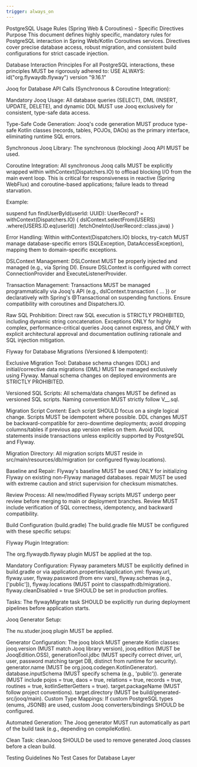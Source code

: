 ```yaml
---
trigger: always_on
---
```


PostgreSQL Usage Rules (Spring Web & Coroutines) - Specific Directives
Purpose
This document defines highly specific, mandatory rules for PostgreSQL interaction in Spring Web/Kotlin Coroutines services. Directives cover precise database access, robust migration, and consistent build configurations for strict cascade injection.

Database Interaction Principles
For all PostgreSQL interactions, these principles MUST be rigorously adhered to:
USE ALWAYS: id("org.flywaydb.flyway") version "9.16.1"

Jooq for Database API Calls (Synchronous & Coroutine Integration):

Mandatory Jooq Usage: All database queries (SELECT), DML (INSERT, UPDATE, DELETE), and dynamic DDL MUST use Jooq exclusively for consistent, type-safe data access.

Type-Safe Code Generation: Jooq's code generation MUST produce type-safe Kotlin classes (records, tables, POJOs, DAOs) as the primary interface, eliminating runtime SQL errors.

Synchronous Jooq Library: The synchronous (blocking) Jooq API MUST be used.

Coroutine Integration: All synchronous Jooq calls MUST be explicitly wrapped within withContext(Dispatchers.IO) to offload blocking I/O from the main event loop. This is critical for responsiveness in reactive (Spring WebFlux) and coroutine-based applications; failure leads to thread starvation.

Example:

suspend fun findUserById(userId: UUID): UserRecord? = withContext(Dispatchers.IO) {
    dslContext.selectFrom(USERS)
              .where(USERS.ID.eq(userId))
              .fetchOneInto(UserRecord::class.java)
}

Error Handling: Within withContext(Dispatchers.IO) blocks, try-catch MUST manage database-specific errors (SQLException, DataAccessException), mapping them to domain-specific exceptions.

DSLContext Management: DSLContext MUST be properly injected and managed (e.g., via Spring DI). Ensure DSLContext is configured with correct ConnectionProvider and ExecuteListenerProvider.

Transaction Management: Transactions MUST be managed programmatically via Jooq's API (e.g., dslContext.transaction { ... }) or declaratively with Spring's @Transactional on suspending functions. Ensure compatibility with coroutines and Dispatchers.IO.

Raw SQL Prohibition: Direct raw SQL execution is STRICTLY PROHIBITED, including dynamic string concatenation. Exceptions ONLY for highly complex, performance-critical queries Jooq cannot express, and ONLY with explicit architectural approval and documentation outlining rationale and SQL injection mitigation.

Flyway for Database Migrations (Versioned & Idempotent):

Exclusive Migration Tool: Database schema changes (DDL) and initial/corrective data migrations (DML) MUST be managed exclusively using Flyway. Manual schema changes on deployed environments are STRICTLY PROHIBITED.

Versioned SQL Scripts: All schema/data changes MUST be defined as versioned SQL scripts. Naming convention MUST strictly follow V<VERSION>__<DESCRIPTION>.sql.

Migration Script Content: Each script SHOULD focus on a single logical change. Scripts MUST be idempotent where possible. DDL changes MUST be backward-compatible for zero-downtime deployments; avoid dropping columns/tables if previous app version relies on them. Avoid DDL statements inside transactions unless explicitly supported by PostgreSQL and Flyway.

Migration Directory: All migration scripts MUST reside in src/main/resources/db/migration (or configured flyway.locations).

Baseline and Repair: Flyway's baseline MUST be used ONLY for initializing Flyway on existing non-Flyway managed databases. repair MUST be used with extreme caution and strict supervision for checksum mismatches.

Review Process: All new/modified Flyway scripts MUST undergo peer review before merging to main or deployment branches. Review MUST include verification of SQL correctness, idempotency, and backward compatibility.

Build Configuration (build.gradle)
The build.gradle file MUST be configured with these specific setups:

Flyway Plugin Integration:

The org.flywaydb.flyway plugin MUST be applied at the top.

Mandatory Configuration: Flyway parameters MUST be explicitly defined in build.gradle or via application.properties/application.yml: flyway.url, flyway.user, flyway.password (from env vars), flyway.schemas (e.g., ['public']), flyway.locations (MUST point to classpath:db/migration). flyway.cleanDisabled = true SHOULD be set in production profiles.

Tasks: The flywayMigrate task SHOULD be explicitly run during deployment pipelines before application starts.

Jooq Generator Setup:

The nu.studer.jooq plugin MUST be applied.

Generator Configuration: The jooq block MUST generate Kotlin classes: jooq.version (MUST match Jooq library version), jooq.edition (MUST be JooqEdition.OSS), generationTool.jdbc (MUST specify correct driver, url, user, password matching target DB, distinct from runtime for security). generator.name (MUST be org.jooq.codegen.KotlinGenerator). database.inputSchema (MUST specify schema (e.g., 'public')). generate (MUST include pojos = true, daos = true, relations = true, records = true, routines = true, kotlinSetterGetters = true). target.packageName (MUST follow project conventions). target.directory (MUST be build/generated-src/jooq/main). Custom Type Mappings: If custom PostgreSQL types (enums, JSONB) are used, custom Jooq converters/bindings SHOULD be configured.

Automated Generation: The Jooq generator MUST run automatically as part of the build task (e.g., depending on compileKotlin).

Clean Task: cleanJooq SHOULD be used to remove generated Jooq classes before a clean build.

Testing Guidelines
No Test Cases for Database Layer